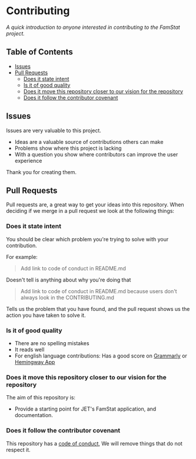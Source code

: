 # Contributing <!-- omit in toc -->

_A quick introduction to anyone interested in contributing to the FamStat project._

## Table of Contents <!-- omit in toc -->

- [Issues](#issues)
- [Pull Requests](#pull-requests)
  - [Does it state intent](#does-it-state-intent)
  - [Is it of good quality](#is-it-of-good-quality)
  - [Does it move this repository closer to our vision for the repository](#does-it-move-this-repository-closer-to-our-vision-for-the-repository)
  - [Does it follow the contributor covenant](#does-it-follow-the-contributor-covenant)
  
## Issues

Issues are very valuable to this project.

- Ideas are a valuable source of contributions others can make
- Problems show where this project is lacking
- With a question you show where contributors can improve the user experience

Thank you for creating them.

## Pull Requests

Pull requests are, a great way to get your ideas into this repository. When deciding if we merge in a pull request we look at the following things:

### Does it state intent

You should be clear which problem you're trying to solve with your contribution.

For example:

> Add link to code of conduct in README.md

Doesn't tell is anything about why you're doing that

> Add link to code of conduct in README.md because users don't always
> look in the CONTRIBUTING.md

Tells us the problem that you have found, and the pull request shows us the action you have taken to solve it.

### Is it of good quality

- There are no spelling mistakes
- It reads well
- For english language contributions: Has a good score on [Grammarly](grammarly.com) or [Hemingway App](http://www.hemingwayapp.com/)

### Does it move this repository closer to our vision for the repository

The aim of this repository is:

- Provide a starting point for JET's FamStat application, and documentation.

### Does it follow the contributor covenant

This repository has a [code of conduct](CODE_OF_CONDUCT.md), We will remove things that do not respect it.
